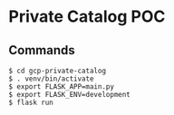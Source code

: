 # Private Catalog POC

## Commands

```
$ cd gcp-private-catalog
$ . venv/bin/activate
$ export FLASK_APP=main.py
$ export FLASK_ENV=development
$ flask run
```
